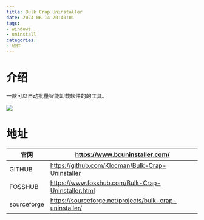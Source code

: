 ```yaml
---
title: Bulk Crap Uninstaller
date: 2024-06-14 20:40:01
tags:
- windows
- uninstall
categories:
- 软件
---
```


# 介绍

一款可以自动批量智能卸载软件的的工具。

![](https://www.bcuninstaller.com/assets/1.png)

<!-- more -->


# 地址
| 官网      | https://www.bcuninstaller.com/ |
| ----------- | ----------- |
| GITHUB      | https://github.com/Klocman/Bulk-Crap-Uninstaller |
| FOSSHUB     | https://www.fosshub.com/Bulk-Crap-Uninstaller.html |
| sourceforge | https://sourceforge.net/projects/bulk-crap-uninstaller/ |
